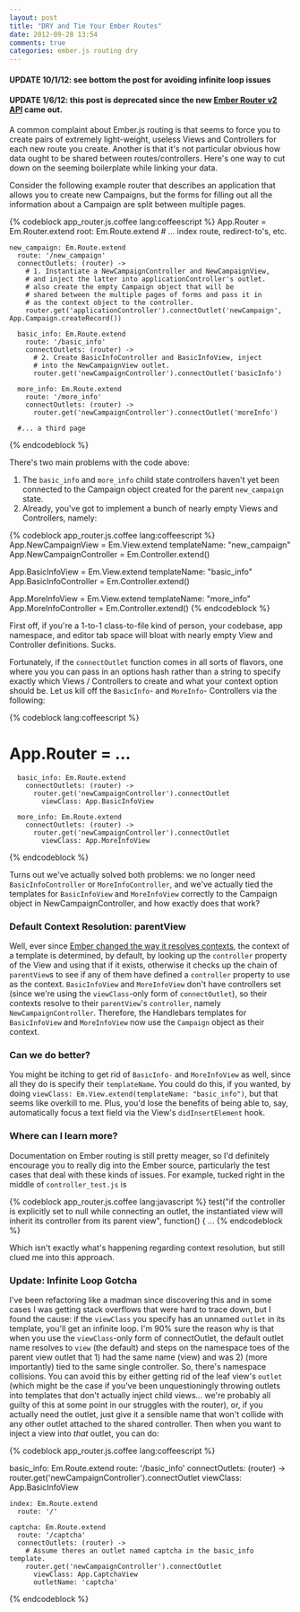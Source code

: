 ```yaml
---
layout: post
title: "DRY and Tie Your Ember Routes"
date: 2012-09-28 13:54
comments: true
categories: ember.js routing dry
---
```

#### UPDATE 10/1/12: see bottom the post for avoiding infinite loop issues
#### UPDATE 1/6/12: this post is deprecated since the new [Ember Router v2 API](http://emberjs.com/guides/routing/defining-your-routes/) came out.

A common complaint about Ember.js routing is that seems to force you to
create pairs of extremely light-weight, useless Views and Controllers
for each new route you create. Another is that it's not particular
obvious how data ought to be shared between routes/controllers. Here's
one way to cut down on the seeming boilerplate while linking your data.

<!--more-->
  
Consider the following example router
that describes an application that allows you to create new Campaigns,
but the forms for filling out all the information about a Campaign are
split between multiple pages. 

{% codeblock app_router.js.coffee lang:coffeescript %}
App.Router = Em.Router.extend
  root: Em.Route.extend
    # ... index route, redirect-to's, etc.

    new_campaign: Em.Route.extend
      route: '/new_campaign'
      connectOutlets: (router) ->
        # 1. Instantiate a NewCampaignController and NewCampaignView,
        # and inject the latter into applicationController's outlet.
        # also create the empty Campaign object that will be 
        # shared between the multiple pages of forms and pass it in
        # as the context object to the controller.
        router.get('applicationController').connectOutlet('newCampaign', App.Campaign.createRecord())

      basic_info: Em.Route.extend
        route: '/basic_info'
        connectOutlets: (router) ->
          # 2. Create BasicInfoController and BasicInfoView, inject
          # into the NewCampaignView outlet.
          router.get('newCampaignController').connectOutlet('basicInfo')

      more_info: Em.Route.extend
        route: '/more_info'
        connectOutlets: (router) ->
          router.get('newCampaignController').connectOutlet('moreInfo')

      #... a third page
{% endcodeblock %}

There's two main problems with the code above:

1. The `basic_info` and `more_info` child state controllers haven't yet
   been connected to the Campaign object created for the parent
   `new_campaign` state.
1. Already, you've got to implement a bunch of nearly empty Views and
   Controllers, namely:

{% codeblock app_router.js.coffee lang:coffeescript %}
App.NewCampaignView = Em.View.extend
  templateName: "new_campaign"
App.NewCampaignController = Em.Controller.extend()

App.BasicInfoView = Em.View.extend
  templateName: "basic_info"
App.BasicInfoController = Em.Controller.extend()

App.MoreInfoView = Em.View.extend
  templateName: "more_info"
App.MoreInfoController = Em.Controller.extend()
{% endcodeblock %}

First off, if you're a 1-to-1 class-to-file kind of person, your
codebase, app namespace, and editor tab space will bloat with nearly
empty View and Controller definitions. Sucks.

Fortunately, if the `connectOutlet` function comes in all sorts of
flavors, one where you you can pass in an options hash rather than
a string to specify exactly which Views / Controllers to create and what
your context option should be. Let us kill off the `BasicInfo`- and `MoreInfo`-
Controllers via the following:

{% codeblock lang:coffeescript %}
# App.Router = ...

      basic_info: Em.Route.extend
        connectOutlets: (router) ->
          router.get('newCampaignController').connectOutlet
            viewClass: App.BasicInfoView

      more_info: Em.Route.extend
        connectOutlets: (router) ->
          router.get('newCampaignController').connectOutlet
            viewClass: App.MoreInfoView
{% endcodeblock %}

Turns out we've actually solved both problems: we no longer need
`BasicInfoController` or `MoreInfoController`, and we've actually 
tied the templates for `BasicInfoView` and `MoreInfoView` correctly
to the Campaign object in NewCampaignController, and how exactly does
that work?

### Default Context Resolution: parentView

Well, ever since 
[Ember changed the way it resolves contexts](https://gist.github.com/2494968), 
the context of a template is determined, by default, by looking up the
`controller` property of the View and using that if it exists, otherwise
it checks up the chain of `parentView`s to see if any of them have
defined a `controller` property to use as the context. `BasicInfoView`
and `MoreInfoView` don't have controllers set (since we're using the
`viewClass`-only form of `connectOutlet`), so their contexts resolve to
their `parentView`'s `controller`, namely `NewCampaignController`.
Therefore, the Handlebars templates for `BasicInfoView` and
`MoreInfoView` now use the `Campaign` object as their context. 

### Can we do better?

You might be itching to get rid of `BasicInfo-` and `MoreInfoView` as
well, since all they do is specify their `templateName`. You could do
this, if you wanted, by doing 
`viewClass: Em.View.extend(templateName: "basic_info")`, but that seems
like overkill to me. Plus, you'd lose the benefits of being able to,
say, automatically focus a text field via the View's `didInsertElement`
hook. 

### Where can I learn more?

Documentation on Ember routing is still pretty meager, so I'd definitely
encourage you to really dig into the Ember source, particularly the test
cases that deal with these kinds of issues. For example, tucked right in
the middle of `controller_test.js` is

{% codeblock app_router.js.coffee lang:javascript %}
test("if the controller is explicitly set to null while connecting an outlet, the instantiated view will inherit its controller from its parent view", function() { ...
{% endcodeblock %}

Which isn't exactly what's happening regarding context resolution, but still clued me into this
approach.

### Update: Infinite Loop Gotcha

I've been refactoring like a madman since discovering this and in some
cases I was getting stack overflows that were hard to trace down, but I
found the cause: if the `viewClass` you specify has an unnamed
`outlet` in its template, you'll get an infinite loop. I'm 90% sure
the reason why is that when you use the `viewClass`-only form of
connectOutlet, the default outlet name resolves to `view` (the default)
and steps on the namespace toes of the parent view outlet that 1) had
the same name (view) and was 2) (more importantly) tied to the same
single controller. So, there's namespace collisions. You can avoid this
by either getting rid of the leaf view's `outlet` (which might be
the case if you've been unquestioningly throwing outlets into templates
that don't actually inject child views... we're probably all guilty of
this at some point in our struggles with the router), or, if you
actually need the outlet, just give it a sensible name that won't
collide with any other outlet attached to the shared controller. Then
when you want to inject a view into _that_ outlet, you can do:

{% codeblock app_router.js.coffee lang:coffeescript %}

  basic_info: Em.Route.extend
    route: '/basic_info'
    connectOutlets: (router) ->
      router.get('newCampaignController').connectOutlet
        viewClass: App.BasicInfoView

    index: Em.Route.extend
      route: '/'

    captcha: Em.Route.extend
      route: '/captcha'
      connectOutlets: (router) ->
        # Assume theres an outlet named captcha in the basic_info template.
        router.get('newCampaignController').connectOutlet
          viewClass: App.CaptchaView
          outletName: 'captcha'

{% endcodeblock %}

